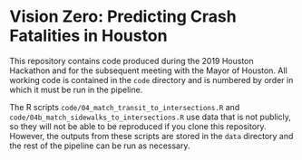 # Vision Zero: Predicting Crash Fatalities in Houston

This repository contains code produced during the 2019 Houston Hackathon and for the subsequent meeting with the Mayor of Houston. All working code is contained in the `code` directory and is numbered by order in which it must be run in the pipeline. 

The R scripts `code/04_match_transit_to_intersections.R` and `code/04b_match_sidewalks_to_intersections.R` use data that is not publicly, so they will not be able to be reproduced if you clone this repository. However, the outputs from these scripts are stored in the `data` directory and the rest of the pipeline can be run as necessary.

